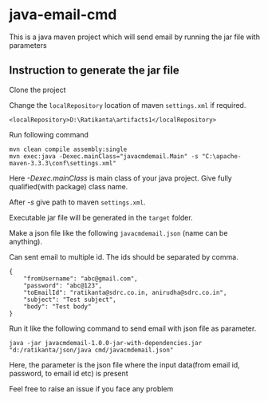 # java-email-cmd
This is a java maven project which will send email by running the jar file with parameters

## Instruction to generate the jar file

Clone the project

Change the `localRepository` location of maven `settings.xml` if required.

```shell
<localRepository>D:\Ratikanta\artifacts1</localRepository>
```

Run following command

```shell
mvn clean compile assembly:single
mvn exec:java -Dexec.mainClass="javacmdemail.Main" -s "C:\apache-maven-3.3.3\conf\settings.xml"
```

Here _-Dexec.mainClass_ is main class of your java project. Give fully qualified(with package) class name.

After _-s_ give path to maven `settings.xml`.

Executable jar file will be generated in the `target` folder.

Make a json file like the following `javacmdemail.json` (name can be anything).

Can sent email to multiple id. The ids should be separated by comma. 

```shell
{
	"fromUsername": "abc@gmail.com",
	"password": "abc@123",
	"toEmailId": "ratikanta@sdrc.co.in, anirudha@sdrc.co.in",
	"subject": "Test subject",
	"body": "Test body"
}
```

Run it like the following command to send email with json file as parameter.

```shell
java -jar javacmdemail-1.0.0-jar-with-dependencies.jar "d:/ratikanta/json/java cmd/javacmdemail.json"
```

Here, the parameter is the json file where the input data(from email id, password, to email id etc) is present 

Feel free to raise an issue if you face any problem